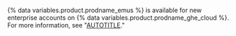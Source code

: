 {% data variables.product.prodname_emus %} is available for new enterprise accounts on {% data variables.product.prodname_ghe_cloud %}. For more information, see "[AUTOTITLE](/enterprise-cloud@latest/admin/identity-and-access-management/using-enterprise-managed-users-for-iam/about-enterprise-managed-users)."
